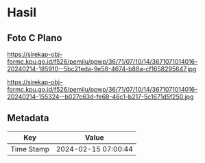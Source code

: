 # Hasil

## Foto C Plano

https://sirekap-obj-formc.kpu.go.id/f526/pemilu/ppwp/36/71/07/10/14/3671071014016-20240214-185910--5bc21eda-9e58-4674-b88a-cf1658295647.jpg

https://sirekap-obj-formc.kpu.go.id/f526/pemilu/ppwp/36/71/07/10/14/3671071014016-20240214-155324--b027c63d-fe68-46c1-b217-5c1671d5f250.jpg


## Metadata

| Key        | Value               |
| ---------- | ------------------- |
| Time Stamp | 2024-02-15 07:00:44 |



